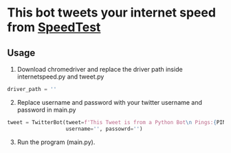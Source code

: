# This bot tweets your internet speed from [SpeedTest](https://www.speedtest.net)


## Usage

1. Download chromedriver and replace the driver path inside internetspeed.py and tweet.py
```python
driver_path = ''
```

2. Replace username and password with your twitter username and password in main.py
```python
tweet = TwitterBot(tweet=f'This Tweet is from a Python Bot\n Pings:{PINGS}, DOWN/{DWL_SPD}mbps, UP/{UPL_SPD}mbps',
                   username='', passowrd='')
```

3. Run the program (main.py).
